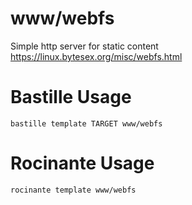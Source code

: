 # www/webfs
Simple http server for static content
https://linux.bytesex.org/misc/webfs.html

# Bastille Usage
```shell
bastille template TARGET www/webfs
```

# Rocinante Usage
```shell
rocinante template www/webfs
```
